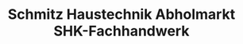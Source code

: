 ---
title: "Schmitz Haustechnik Abholmarkt SHK-Fachhandwerk"
url: /mayen/schmitz-haustechnik-abholmarkt-shk-fachhandwerk/
shop: Sanitätshaus
---